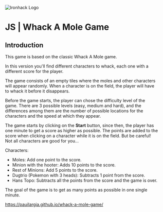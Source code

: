 ![Ironhack Logo](https://i.imgur.com/1QgrNNw.png)
# JS | Whack A Mole Game


## Introduction

This game is based on the classic Whack A Mole game.

In this version you'll find different characters to whack, each one with a different score for the player.

The game consists of an empty tiles where the moles and other characters will appear randomly. When a character is on the field, the player will have to whack it before it disappears.

Before the game starts, the player can chose the difficulty level of the game. There are 3 possible levels (easy, medium and hard), and the differences among them are the number of possible locations for the characters and the speed at which they appear.

The game starts by clicking on the **Start** button, since then, the player has one minute to get a score as higher as possible. The points are added to the score when clicking on a character while it is on the field. But be careful! Not all characters are good for you...

Characters:
  - Moles: Add one point to the score.
  - Minion with the hooter: Adds 10 points to the score.
  - Rest of Minions: Add 5 points to the score.
  - Dugtrio (Pokemon with 3 heads): Subtracts 1 point from the score.
  - Hans Topo: Subtracts all the points from the score and the game is over.


The goal of the game is to get as many points as possible in one single minute.

https://pauilargia.github.io/whack-a-mole-game/
